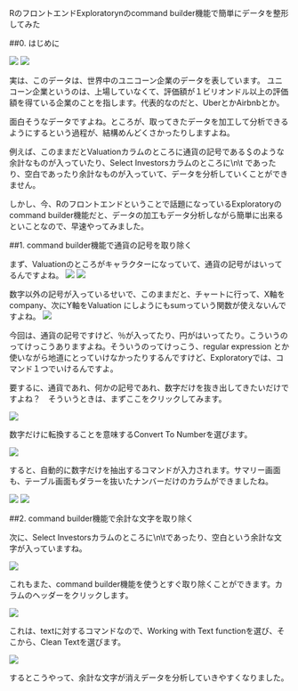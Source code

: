 RのフロントエンドExploratorynのcommand builder機能で簡単にデータを整形してみた

##0. はじめに

![](images/unicorn-summary1.png)
![](images/unicorn-summary2.png)


実は、このデータは、世界中のユニコーン企業のデータを表しています。 ユニコーン企業というのは、上場していなくて、評価額が１ビリオンドル以上の評価額を得ている企業のことを指します。代表的なのだと、UberとかAirbnbとか。

面白そうなデータですよね。ところが、取ってきたデータを加工して分析できるようにするという過程が、結構めんどくさかったりしますよね。

例えば、このままだとValuationカラムのところに通貨の記号である＄のような余計なものが入っていたり、Select Investorsカラムのところに\n\t であったり、空白であったり余計なものが入っていて、データを分析していくことができません。


しかし、今、Rのフロントエンドということで話題になっているExploratoryのcommand builder機能だと、データの加工もデータ分析しながら簡単に出来るといことなので、早速やってみました。


##1. command builder機能で通貨の記号を取り除く

まず、Valuationのところがキャラクターになっていて、通貨の記号がはいってるんですよね。
![](images/unicorn-valuation.png)
![](images/unicorn-valuation10.png)

数字以外の記号が入っているせいで、このままだと、チャートに行って、X軸をcompany、次にY軸をValuation にしようにもsumっていう関数が使えないんですよね。
![](images/unicorn-valuation2.png)

今回は、通貨の記号ですけど、％が入ってたり、円がはいってたり。こういうのってけっこうありますよね。そういうのってけっこう、regular expression とか使いながら地道にとっていけなかったりするんですけど、Exploratoryでは、コマンド１つでいけるんですよ。

要するに、通貨であれ、何かの記号であれ、数字だけを抜き出してきたいだけですよね？　そういうときは、まずここをクリックしてみます。

![](images/unicorn-valuation3.png)

数字だけに転換することを意味するConvert To Numberを選びます。

![](images/unicorn-valuation4.png)

すると、自動的に数字だけを抽出するコマンドが入力されます。サマリー画面も、テーブル画面もダラーを抜いたナンバーだけのカラムができましたね。

![](images/unicorn-valuation5.png)
![](images/unicorn-valuation6.png)

##2. command builder機能で余計な文字を取り除く

次に、Select Investorsカラムのところに\n\tであったり、空白という余計な文字が入っていますね。

![](images/unicorn-dirty.png)

これもまた、command builder機能を使うとすぐ取り除くことができます。カラムのヘッダーをクリックします。

![](images/clean-text.png)

これは、textに対するコマンドなので、Working with Text functionを選び、そこから、Clean Textを選びます。

![](images/clean-text2.png)


するとこうやって、余計な文字が消えデータを分析していきやすくなりました。